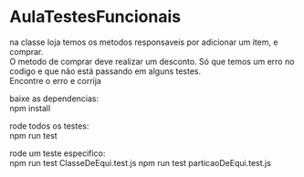 # AulaTestesFuncionais
<p>
  na classe loja temos os metodos responsaveis por adicionar um item, e comprar.<br>
  O metodo de comprar deve realizar um desconto. Só que temos um erro no codigo e que não está passando em alguns testes.<br>
  Encontre o erro e corrija
</p>

<p>baixe as dependencias:
  <br>
    npm install
</p>
    
<p>rode todos os testes:
   <br>
  npm run test
</p>



<p>rode um teste especifico:
  <br>
  npm run test ClasseDeEqui.test.js
  npm run test particaoDeEqui.test.js

</p>
  
